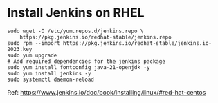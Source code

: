 # Install Jenkins on RHEL

```
sudo wget -O /etc/yum.repos.d/jenkins.repo \
    https://pkg.jenkins.io/redhat-stable/jenkins.repo
sudo rpm --import https://pkg.jenkins.io/redhat-stable/jenkins.io-2023.key
sudo yum upgrade
# Add required dependencies for the jenkins package
sudo yum install fontconfig java-21-openjdk -y
sudo yum install jenkins -y
sudo systemctl daemon-reload
```


Ref: https://www.jenkins.io/doc/book/installing/linux/#red-hat-centos
